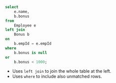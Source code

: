 ```SQL
select
    e.name,
    b.bonus
from 
    Employee e
left join
    Bonus b
on 
    b.empId = e.empId
where
    b.bonus is null
or
    b.bonus < 1000;
```
- Uses `left join` to join the whole table at the left.
- Uses `where` to include also unmatched rows.